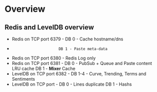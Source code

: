 Overview
========

Redis and LevelDB overview
--------------------------

* Redis on TCP port 6379 - DB 0 - Cache hostname/dns
*                          DB 1 - Paste meta-data
* Redis on TCP port 6380 - Redis Log only
* Redis on TCP port 6381 - DB 0 - PubSub + Queue and Paste content LRU cache
                           DB 1 - __Mixer__ Cache
* LevelDB on TCP port 6382 - DB 1-4 - Curve, Trending, Terms and Sentiments
* LevelDB on TCP port <year> - DB 0 - Lines duplicate
                               DB 1 - Hashs

